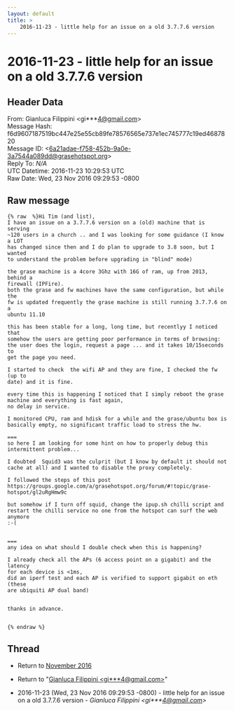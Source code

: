 ```yaml
---
layout: default
title: >
    2016-11-23 - little help for an issue on a old 3.7.7.6 version
---
```


# 2016-11-23 - little help for an issue on a old 3.7.7.6 version

## Header Data

From: Gianluca Filippini \<gi***4@gmail.com\><br>
Message Hash: f6d9607187519bc447e25e55cb89fe78576565e737e1ec745777c19ed4687820<br>
Message ID: \<6a21adae-f758-452b-9a0e-3a7544a089dd@grasehotspot.org\><br>
Reply To: _N/A_<br>
UTC Datetime: 2016-11-23 10:29:53 UTC<br>
Raw Date: Wed, 23 Nov 2016 09:29:53 -0800<br>

## Raw message

```
{% raw  %}Hi Tim (and list),
I have an issue on a 3.7.7.6 version on a (old) machine that is serving 
~120 users in a church .. and I was looking for some guidance (I know a LOT 
has changed since then and I do plan to upgrade to 3.8 soon, but I wanted 
to understand the problem before upgrading in "blind" mode)

the grase machine is a 4core 3Ghz with 16G of ram, up from 2013, behind a 
firewall (IPFire).
both the grase and fw machines have the same configuration, but while the 
fw is updated frequently the grase machine is still running 3.7.7.6 on a 
ubuntu 11.10

this has been stable for a long, long time, but recentlyy I noticed that 
somehow the users are getting poor performance in terms of browsing:
the user does the login, request a page ... and it takes 10/15seconds to 
get the page you need.

I started to check  the wifi AP and they are fine, I checked the fw (up to 
date) and it is fine.

every time this is happening I noticed that I simply reboot the grase 
machine and everything is fast again, 
no delay in service.

I monitored CPU, ram and hdisk for a while and the grase/ubuntu box is 
basically empty, no significant traffic load to stress the hw.

===
so here I am looking for some hint on how to properly debug this 
intermittent problem...

I doubted  Squid3 was the culprit (but I know by default it should not 
cache at all) and I wanted to disable the proxy completely.

I followed the steps of this post
https://groups.google.com/a/grasehotspot.org/forum/#!topic/grase-hotspot/gl2uRgHmw9c

but somehow if I turn off squid, change the ipup.sh chilli script and 
restart the chilli service no one from the hotspot can surf the web anymore
:-(


===
any idea on what should I double check when this is happening?

I already check all the APs (6 access point on a gigabit) and the latency 
for each device is <1ms,
did an iperf test and each AP is verified to support gigabit on eth (these 
are ubiquiti AP dual band)


thanks in advance.


{% endraw %}
```

## Thread

+ Return to [November 2016](/archive/2016/11)

+ Return to "[Gianluca Filippini <gi***4<span>@</span>gmail.com>](/authors/gi___4_at_gmail_com)"

+ 2016-11-23 (Wed, 23 Nov 2016 09:29:53 -0800) - little help for an issue on a old 3.7.7.6 version - _Gianluca Filippini \<gi***4@gmail.com\>_

